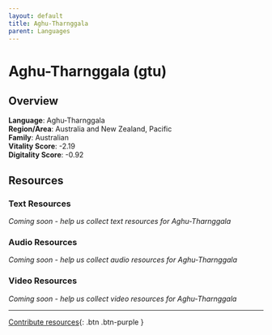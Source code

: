 ```yaml
---
layout: default
title: Aghu-Tharnggala
parent: Languages
---
```


# Aghu-Tharnggala (gtu)

## Overview

**Language**: Aghu-Tharnggala  
**Region/Area**: Australia and New Zealand, Pacific  
**Family**: Australian  
**Vitality Score**: -2.19  
**Digitality Score**: -0.92  

## Resources

### Text Resources
*Coming soon - help us collect text resources for Aghu-Tharnggala*

### Audio Resources
*Coming soon - help us collect audio resources for Aghu-Tharnggala*

### Video Resources
*Coming soon - help us collect video resources for Aghu-Tharnggala*

---

[Contribute resources](https://fairtrain.github.io/){: .btn .btn-purple }
